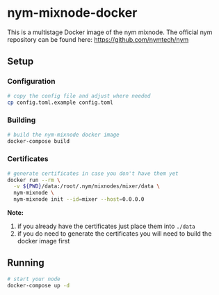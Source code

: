 # nym-mixnode-docker

This is a multistage Docker image of the nym mixnode. The official nym repository can be found here:
https://github.com/nymtech/nym

## Setup

### Configuration

```sh
# copy the config file and adjust where needed
cp config.toml.example config.toml
```

### Building

```sh
# build the nym-mixnode docker image
docker-compose build
```

### Certificates


```sh
# generate certificates in case you don't have them yet
docker run --rm \
  -v ${PWD}/data:/root/.nym/mixnodes/mixer/data \
  nym-mixnode \
  nym-mixnode init --id=mixer --host=0.0.0.0
```

**Note:**
1. if you already have the certificates just place them into `./data`
2. if you do need to generate the certificates you will need to build the docker image first

## Running

```sh
# start your node
docker-compose up -d
```
